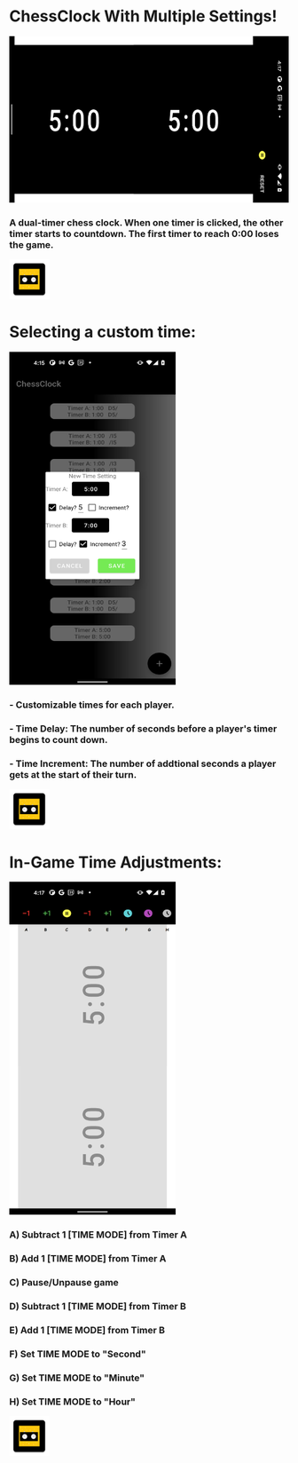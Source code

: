 # ChessClock With Multiple Settings! 

<img src="https://github.com/samyups1111/ChessClock/blob/AddPictures/app/src/main/res/mipmap-hdpi/main_pic.png" height="300" width="600"/>

### A dual-timer chess clock. When one timer is clicked, the other timer starts to countdown. The first timer to reach 0:00 loses the game.
![screenshot](https://github.com/samyups1111/ChessClock/blob/master/app/src/main/res/mipmap-hdpi/ic_launcher_clock2.png)
# Selecting a custom time:

<img src="https://github.com/samyups1111/ChessClock/blob/AddPictures/app/src/main/res/mipmap-hdpi/save_time.png" height="600" width="300"/>

### - Customizable times for each player.
### - Time Delay: The number of seconds before a player's timer begins to count down. 
### - Time Increment: The number of addtional seconds a player gets at the start of their turn. 
![screenshot](https://github.com/samyups1111/ChessClock/blob/master/app/src/main/res/mipmap-hdpi/ic_launcher_clock2.png) 
# In-Game Time Adjustments:

<img src="https://github.com/samyups1111/ChessClock/blob/AddPictures/app/src/main/res/mipmap-hdpi/game_pause.png.png" height="600" width="300"/>

### A) Subtract 1 \[TIME MODE] from Timer A
### B) Add 1 \[TIME MODE] from Timer A
### C) Pause/Unpause game
### D) Subtract 1 \[TIME MODE] from Timer B
### E) Add 1 \[TIME MODE] from Timer B
### F) Set TIME MODE to "Second"
### G) Set TIME MODE to "Minute"
### H) Set TIME MODE to "Hour"
![screenshot](https://github.com/samyups1111/ChessClock/blob/master/app/src/main/res/mipmap-hdpi/ic_launcher_clock2.png)
